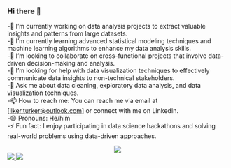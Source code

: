 ### Hi there 👋




-🔭 I’m currently working on data analysis projects to extract valuable insights and patterns from large datasets. <br />
-🌱 I’m currently learning advanced statistical modeling techniques and machine learning algorithms to enhance my data analysis skills. <br />
-👯 I’m looking to collaborate on cross-functional projects that involve data-driven decision-making and analysis. <br />
-🤔 I’m looking for help with data visualization techniques to effectively communicate data insights to non-technical stakeholders. <br />
-💬 Ask me about data cleaning, exploratory data analysis, and data visualization techniques. <br />
-📫 How to reach me: You can reach me via email at [ilker.turker@outlook.com] or connect with me on LinkedIn. <br />
-😄 Pronouns: He/him <br />
-⚡ Fun fact: I enjoy participating in data science hackathons and solving real-world problems using data-driven approaches. <br />

<div id="header" align="center">
  <img src="https://media.giphy.com/media/s63Jzew1dfO3j6nndV/giphy.gif" />
</div>

<td colspan="2" rowspan="2">
        <a href="https://github-readme-stats.vercel.app/api?username=ilkertrker&amp;count_private=true&amp;hide_border=true&amp;show_icons=true&amp;theme=radical" rel="nofollow">
        <img src="https://camo.githubusercontent.com/4388650e8c9ba35ceff05c448e990abd9882f913536729586a4a40e85737452b/68747470733a2f2f6769746875622d726561646d652d73746174732d7369676d612d666976652e76657263656c2e6170702f6170693f757365726e616d653d6173696d63616e796167697a26636f756e745f707269766174653d7472756526686964655f626f726465723d747275652673686f775f69636f6e733d74727565267468656d653d7261646963616c" data-canonical-src="https://github-readme-stats-sigma-five.vercel.app/api?username=asimcanyagiz&amp;count_private=true&amp;hide_border=true&amp;show_icons=true&amp;theme=radical" style="max-width: 100%;">
        </a>
        </td>
        <td colspan="2" rowspan="2">
        <a href="https://github-readme-streak-stats.herokuapp.com/?user=ilkertrker&amp;hide_border=true&amp;theme=radical" rel="nofollow">
        <img src="https://camo.githubusercontent.com/7354e472f9681f4d5a4c640467dcb51f9f3389fe369fefffbce5b2d34770d338/68747470733a2f2f6769746875622d726561646d652d73747265616b2d73746174732e6865726f6b756170702e636f6d2f3f757365723d6173696d63616e796167697a26686964655f626f726465723d74727565267468656d653d7261646963616c" data-canonical-src="https://github-readme-streak-stats.herokuapp.com/?user=asimcanyagiz&amp;hide_border=true&amp;theme=radical" style="max-width: 100%;">
        </a>
        </td>
